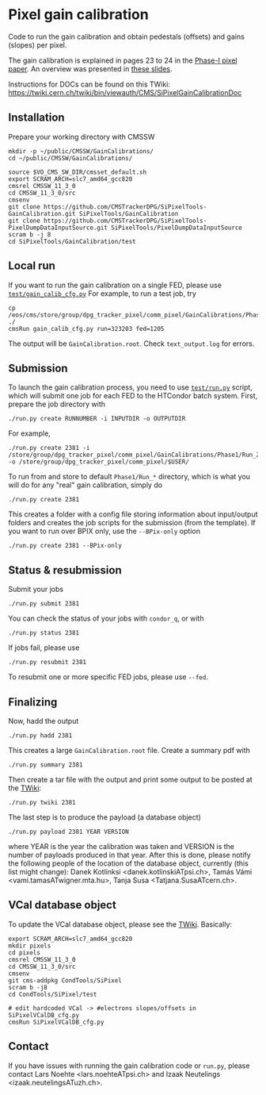 # Pixel gain calibration

Code to run the gain calibration and obtain pedestals (offsets) and gains (slopes) per pixel.

The gain calibration is explained in pages 23 to 24 in the [Phase-I pixel paper](https://arxiv.org/pdf/2012.14304.pdf).
An overview was presented in [these slides](https://indico.cern.ch/event/1011744/#1-pixel-gain-calibration).

Instructions for DOCs can be found on this TWiki: https://twiki.cern.ch/twiki/bin/viewauth/CMS/SiPixelGainCalibrationDoc

## Installation
Prepare your working directory with CMSSW
```
mkdir -p ~/public/CMSSW/GainCalibrations/
cd ~/public/CMSSW/GainCalibrations/

source $VO_CMS_SW_DIR/cmsset_default.sh
export SCRAM_ARCH=slc7_amd64_gcc820
cmsrel CMSSW_11_3_0
cd CMSSW_11_3_0/src
cmsenv
git clone https://github.com/CMSTrackerDPG/SiPixelTools-GainCalibration.git SiPixelTools/GainCalibration
git clone https://github.com/CMSTrackerDPG/SiPixelTools-PixelDumpDataInputSource.git SiPixelTools/PixelDumpDataInputSource
scram b -j 8
cd SiPixelTools/GainCalibration/test
```

## Local run
If you want to run the gain calibration on a single FED, please use [`test/gain_calib_cfg.py`](test/gain_calib_cfg.py)
For example, to run a test job, try
```
cp /eos/cms/store/group/dpg_tracker_pixel/comm_pixel/GainCalibrations/Phase1/Run_323203/GainCalibration_1205_323203.dmp ./
cmsRun gain_calib_cfg.py run=323203 fed=1205
```
The output will be `GainCalibration.root`. Check `text_output.log` for errors.

## Submission
To launch the gain calibration process, you need to use [`test/run.py`](test/run.py) script,
which will submit one job for each FED to the HTCondor batch system.
First, prepare the job directory with
```
./run.py create RUNNUMBER -i INPUTDIR -o OUTPUTDIR
```
For example,
```
./run.py create 2381 -i /store/group/dpg_tracker_pixel/comm_pixel/GainCalibrations/Phase1/Run_2381 -o /store/group/dpg_tracker_pixel/comm_pixel/$USER/
```
To run from and store to default `Phase1/Run_*` directory, which is what you will do for any "real" gain calibration, simply do
```
./run.py create 2381
```
This creates a folder with a config file storing information about input/output folders
and creates the job scripts for the submission (from the template).
If you want to run over BPIX only, use the `--BPix-only` option
```
./run.py create 2381 --BPix-only
```

## Status & resubmission
Submit your jobs
```
./run.py submit 2381
```
You can check the status of your jobs with `condor_q`, or with
```
./run.py status 2381
```
If jobs fail, please use
```
./run.py resubmit 2381
```
To resubmit one or more specific FED jobs, please use `--fed`.

## Finalizing
Now, hadd the output
```
./run.py hadd 2381
```
This creates a large `GainCalibration.root` file.
Create a summary pdf with
```
./run.py summary 2381
```
Then create a tar file with the output and print some output to be posted at the [TWiki](https://twiki.cern.ch/twiki/bin/viewauth/CMS/SiPixelGainCalibrationDoc):
```
./run.py twiki 2381
```
The last step is to produce the payload (a database object)
```
./run.py payload 2381 YEAR VERSION
```
where YEAR is the year the calibration was taken and VERSION is the number of payloads produced in that year.
After this is done, please notify the following people of the location of the database object,
currently (this list might change):
Danek Kotlinksi <danek.kotlinskiATpsi.ch>,
Tamás Vámi <vami.tamasATwigner.mta.hu>,
Tanja Susa <Tatjana.SusaATcern.ch>.

## VCal database object
To update the VCal database object, please see the [TWiki](https://twiki.cern.ch/twiki/bin/view/CMS/SiPixelGainCalibrationDoc#VCal_database_object).
Basically:
```
export SCRAM_ARCH=slc7_amd64_gcc820
mkdir pixels
cd pixels
cmsrel CMSSW_11_3_0
cd CMSSW_11_3_0/src
cmsenv
git cms-addpkg CondTools/SiPixel
scram b -j8
cd CondTools/SiPixel/test

# edit hardcoded VCal -> #electrons slopes/offsets in SiPixelVCalDB_cfg.py
cmsRun SiPixelVCalDB_cfg.py
```

## Contact
If you have issues with running the gain calibration code or `run.py`, please contact
Lars Noehte <lars.noehteATpsi.ch> and
Izaak Neutelings <izaak.neutelingsATuzh.ch>.

